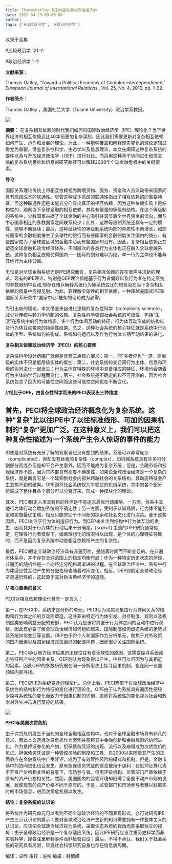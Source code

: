 ```yaml
---
title: ThomasOatley|复杂相互依赖的政治经济学
date: 2022-04-29 09:00:00
author: 
tags: ['#比较政治学', '#政治经济学']
---
```



收录于合集

#比较政治学 121 个

#政治经济学 1 个

**文献来源：**

Thomas Oatley, “Toward a Political Economy of Complex interdependence,”
_European Journal of International Relations_ , Vol. 25, No. 4, 2019, pp.
1-22.

  

 **作者简介：**

Thomas Oatley ，美国杜兰大学（Tulane University）政治学系教授。

![](/images/3/2.jpeg)

 **摘要：**
在复杂相互依赖的时代我们如何将国际政治经济学（IPE）理论化？当下世界经济的相互依赖远比40年前更加复杂深刻，因此我们需要更新对复杂相互依赖如何产生、运作和发展的理论。为此，一种能够覆盖和解释现实变化的理论逻辑显得尤为重要。借鉴复杂性科学、生态学以及信息理论，本文先阐释这种复杂系统的要件以及与开放经济政治学（OEP）进行对比。而运用这种基于协同进化和信息熵的复杂系统思维和信息的研究路径可以解释2008年全球金融危机中的关键要素。

  

 **导论**

国际关系理论传统上将相互依赖视为跨境货物、服务、资金和人员流动带来国家间具有高昂成本的联通性。尽管这种成本高昂的联通性指出了相互依赖的的重要特征，但这种联通性还是未能充分凸显出真正的相互依赖，因为这种依赖实质上是结构性的。观察当下全球金融的相互依赖，其具有很强的等级制结构。在这个等级制的系统中，少数国家占据了全球金融的中心吸引并调节着全世界资金的流向，而与中心国家相连的多数国家之间联系较少；此外，这种等级制系统还具有一定的惯性，能够不断延续；最后，这种延续性的等级制系统内部的异质性不断增长，如部分国家的金融制度催生了全球性的银行而有些国家的金融制度关注国内的商业、有些国家成为了全球或区域的金融中心而有些国家却没有。因此，复杂相互依赖正在塑造全球金融和政治经济体系，不同层次的各类行为主体也正在融入全球金融系统。这种复杂相互依赖使得国内——国际的划分难以为继，单一行为主体也不能与其他行为主体分离。

  

无论是对全球金融系统还是IPE研究而言，复杂相互依赖的存在亟需寻求新的理论。现有的IPE理论，特别是OEP理论都是基于行为者偏好以及行为者在特定系统的参数限制中互动,却存在难以解释系统行为即系统变迁的短板而在当下复杂相互依赖的情景中捉襟见肘。为此，要理解全球性的相互依赖，一种超越美国式IPE和国际关系研究中“国家中心”框架的理论成为必需。

  

为引出新的理论，本文借鉴来自进化逻辑的复杂性科学（complexity
science），减少对传统牛顿力学机制的依赖。复杂性科学强调社会系统的可塑性，包括“生活”在系统中的行为体特质、多个行为体间互动的特征、行为体互动形成的结构以及行为体互动带来的持续性结果。总之，这种社会系统的核心特征就是系统中行为体的类型、系统如何被构成、系统如何运行以及作为行为体长期互动结果的进化。

  

  

 **复杂相互依赖政治经济学（PECI）的核心要素**

复杂性科学设计范围广泛但是具有三点核心要义：第一，同“多者异也”一道，高层级的实体不只是低层级实体的累加；第二，社会系统的变迁同行为主体、信息和环境的协同进化一起发生：行为主体在特殊的环境中具备相应的特征，环境也会随着行为主体的学习过程而变化；第三，社会系统是不确定的和不可预测的，因为社会系统包含了巨大的可能性空间而这些可能性空间也在不断变化。

  

 **//相比于OPE，由复杂性科学而来的PECI表现出三种维度**

  

首先，PECI将全球政治经济概念化为复杂系统。这种“复杂”比以往IPE中了以往标准线形、可加的因果机制的“复杂”更加广泛。在这种意义上，我们可以把这种复杂性描述为一个系统产生令人惊讶的事件的能力
--
即使是对系统有充分了解的观察者也没有想到的结果。系统可以非常庞杂（complicated），但却没有丝毫的复杂性（complex），如机械系统具有许多可分割部分而庞杂但是却不会产生意外，因而不能成为复杂系统；但是，金融市场和宏观经济却不然，因为其内部具有高度不确定性，如果说全球政治经济是一个复杂的系统，就是断言它是一个延伸到社会内部并跨越社会的关系结构，其动态特征会产生意想不到的结果。OPE则将社会系统视为牛顿式的机械系统，其中的各个部分组装成了整体且各个部分可以分离开来，形成一种模块化的理论。

  

其次，PECI假定人类具有目的性但是不能追求最优行动策略。一方面，体系中其他行为体行动会增加系统的不确定性；另一方面，受制于认知局限，行为体不能判定和实施最优策略，相反只能求助于不间断的探索和社会文化进行决策。鉴于这些因素，PECI关注于行为体的适应行为。而OEP未关注到结构中行为体互动的发生，因而其对于行为体的行动后果十分确定。[srpku1]
主流的OEP研究通常假定，在理性行为者模型下，偏离理想化的情况得以出现，是个体的心理特征导致的，而不是因为复杂系统中动态相互依赖所产生的复杂性。

  

最后，PECI假定全球政治经济具有非遍历性，是随着时间而不断变迁的。在非遍历体系中，并不存在全球范围上的稳定均衡布局；作为一种特定历史状态的体现，非遍历的随机性是一个向特定分配格局渐进的过程。在全球政治经济中，系统中行为体适应性互动产生的分配格局也随着时间变化。相反，OEP则假定全球政治经济是遍历性的，这起源于其对新古典经济学的追随。

  

 **// 核心要素的含义**

PECI对相互依赖理论化具有一定含义：

第一，在PECI中，系统才是分析的单元。PECI认为现实现象由行为体间关系的结构和行为体之间的互动所塑造，这并非由特定行为体引发。对待制度、规则以及机制这类影响利益分配的安排，PECI认为应该将其置于行为体之间的互动中进行观察，因此有必要了解全球政治经济如何组织起来、国际制度如何塑造系统的走势以及系统如何变迁等议题。OEP由于将个人和国家作为分析单元，聚焦于对外政策的国内因素以及国家经济政策偏好的起源问题，因而很少关注国际系统。

  

第二，PECI承认地方经济后果的出现往往有着全球性的原因，这需要探寻系统动态特征所产生的因果关系。OEP则认为现象得以产生，往往可以归因为与其相近的因素，因此OEP的多数研究既在同一分析层次上探寻因果机制，也在同一议题领域内部寻找。

  

第三，PECI追求对系统变迁的理论化。总体上看，PECI热衷于将全球政治经济中系统性的结构和行为特征的变化进行理论化。OPE由于认为系统具有遍历性便较少探寻系统性的变化而致力于因果机制的识别，进而将系统性的变化视为社会和政治对外生冲击进行反应的结果。

![](/images/3/3.png)

  

 **PECI与美国次贷危机**

由于次贷危机发生于当代的全球金融相互依赖中，也对于全球金融市场具有非凡的意义，因此本文选择次贷危机作为案例并观察其中金融创新和金融规则的协同进化。作为抵押证券化的产物，担保债务凭证的出现、流行以及崩塌成为次贷危机的见证。担保债务凭证是一种管控风险的制度和工具，自2000以来随着其产生的正面效应在金融系统中广受好评，成为了有效管控风险的模式和机制。但是，金融市场中的协同进化也会发生。原有担保债务凭证的信息被用于谋利：在抵押证券化离不开资产价格相关性的背景下，市场参与者、信用评级机构、监管部门严重依赖于原有的资产价格相关性。然而，美国国内的监管环境却阻碍了全国不动产市场的发展，致使现有的资产价格不同于原有的。于是，监管部门和市场参与者难以获取实时的市场信息，进而次贷危机得以发生。

  

 **结论：复杂系统的认识论**

将系统作为研究单元可以看到不同全球政治经济的不同表现形式，亦可对研究IPE产生三点认识论的启示：要对全球政治经济产生新的知识需要拥有一种整体主义的认识论，应该把全球政治经济视为系统、采取生态系统的视角而非采取独立的视角；由于全球政治经济是一个复杂适应系统，因此IPE研究应该注重历史科学而非实验科学，即要注重解释事件而非检验假设；最后，不得不承认，我们关于社会系统的研究具有局限，毕竟社会科学研究自身也存在信息熵周期。

编译：卓晔 审校：施榕 编辑：韩丽嵘

